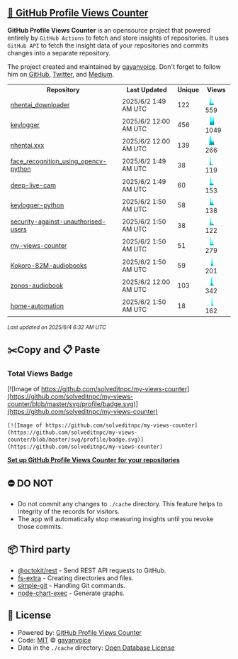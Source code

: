 ## [🚀 GitHub Profile Views Counter](https://github.com/gayanvoice/github-profile-views-counter)
**GitHub Profile Views Counter** is an opensource project that powered entirely by  `GitHub Actions` to fetch and store insights of repositories.
It uses `GitHub API` to fetch the insight data of your repositories and commits changes into a separate repository.

The project created and maintained by [gayanvoice](https://github.com/gayanvoice). Don't forget to follow him on [GitHub](https://github.com/gayanvoice), [Twitter](https://twitter.com/gayanvoice), and [Medium](https://gayanvoice.medium.com/).

<table>
	<tr>
		<th>
			Repository
		</th>
		<th>
			Last Updated
		</th>
		<th>
			Unique
		</th>
		<th>
			Views
		</th>
	</tr>
	<tr>
		<td>
			<a href="https://github.com/solveditnpc/my-views-counter/tree/master/readme/907537559/year.md">
				nhentai_downloader
			</a>
		</td>
		<td>
			2025/6/2 1:49 AM UTC
		</td>
		<td>
			122
		</td>
		<td>
			<img alt="Response time graph" src="https://github.com/solveditnpc/my-views-counter/raw/master/graph/907537559/small/year.png" height="20"> 559
		</td>
	</tr>
	<tr>
		<td>
			<a href="https://github.com/solveditnpc/my-views-counter/tree/master/readme/912187071/year.md">
				keylogger
			</a>
		</td>
		<td>
			2025/6/2 12:00 AM UTC
		</td>
		<td>
			456
		</td>
		<td>
			<img alt="Response time graph" src="https://github.com/solveditnpc/my-views-counter/raw/master/graph/912187071/small/year.png" height="20"> 1049
		</td>
	</tr>
	<tr>
		<td>
			<a href="https://github.com/solveditnpc/my-views-counter/tree/master/readme/908704969/year.md">
				nhentai.xxx
			</a>
		</td>
		<td>
			2025/6/2 12:00 AM UTC
		</td>
		<td>
			139
		</td>
		<td>
			<img alt="Response time graph" src="https://github.com/solveditnpc/my-views-counter/raw/master/graph/908704969/small/year.png" height="20"> 266
		</td>
	</tr>
	<tr>
		<td>
			<a href="https://github.com/solveditnpc/my-views-counter/tree/master/readme/824160319/year.md">
				face_recognition_using_opencv-python
			</a>
		</td>
		<td>
			2025/6/2 1:49 AM UTC
		</td>
		<td>
			38
		</td>
		<td>
			<img alt="Response time graph" src="https://github.com/solveditnpc/my-views-counter/raw/master/graph/824160319/small/year.png" height="20"> 119
		</td>
	</tr>
	<tr>
		<td>
			<a href="https://github.com/solveditnpc/my-views-counter/tree/master/readme/847375776/year.md">
				deep-live-cam
			</a>
		</td>
		<td>
			2025/6/2 1:49 AM UTC
		</td>
		<td>
			60
		</td>
		<td>
			<img alt="Response time graph" src="https://github.com/solveditnpc/my-views-counter/raw/master/graph/847375776/small/year.png" height="20"> 153
		</td>
	</tr>
	<tr>
		<td>
			<a href="https://github.com/solveditnpc/my-views-counter/tree/master/readme/915723615/year.md">
				keylogger-python
			</a>
		</td>
		<td>
			2025/6/2 1:50 AM UTC
		</td>
		<td>
			58
		</td>
		<td>
			<img alt="Response time graph" src="https://github.com/solveditnpc/my-views-counter/raw/master/graph/915723615/small/year.png" height="20"> 138
		</td>
	</tr>
	<tr>
		<td>
			<a href="https://github.com/solveditnpc/my-views-counter/tree/master/readme/915788560/year.md">
				security-against-unauthorised-users
			</a>
		</td>
		<td>
			2025/6/2 1:50 AM UTC
		</td>
		<td>
			38
		</td>
		<td>
			<img alt="Response time graph" src="https://github.com/solveditnpc/my-views-counter/raw/master/graph/915788560/small/year.png" height="20"> 122
		</td>
	</tr>
	<tr>
		<td>
			<a href="https://github.com/solveditnpc/my-views-counter/tree/master/readme/914032857/year.md">
				my-views-counter
			</a>
		</td>
		<td>
			2025/6/2 1:50 AM UTC
		</td>
		<td>
			51
		</td>
		<td>
			<img alt="Response time graph" src="https://github.com/solveditnpc/my-views-counter/raw/master/graph/914032857/small/year.png" height="20"> 279
		</td>
	</tr>
	<tr>
		<td>
			<a href="https://github.com/solveditnpc/my-views-counter/tree/master/readme/930756173/year.md">
				Kokoro-82M-audiobooks
			</a>
		</td>
		<td>
			2025/6/2 1:50 AM UTC
		</td>
		<td>
			59
		</td>
		<td>
			<img alt="Response time graph" src="https://github.com/solveditnpc/my-views-counter/raw/master/graph/930756173/small/year.png" height="20"> 201
		</td>
	</tr>
	<tr>
		<td>
			<a href="https://github.com/solveditnpc/my-views-counter/tree/master/readme/933059320/year.md">
				zonos-audiobook
			</a>
		</td>
		<td>
			2025/6/2 12:00 AM UTC
		</td>
		<td>
			103
		</td>
		<td>
			<img alt="Response time graph" src="https://github.com/solveditnpc/my-views-counter/raw/master/graph/933059320/small/year.png" height="20"> 342
		</td>
	</tr>
	<tr>
		<td>
			<a href="https://github.com/solveditnpc/my-views-counter/tree/master/readme/940669143/year.md">
				home-automation
			</a>
		</td>
		<td>
			2025/6/2 1:50 AM UTC
		</td>
		<td>
			18
		</td>
		<td>
			<img alt="Response time graph" src="https://github.com/solveditnpc/my-views-counter/raw/master/graph/940669143/small/year.png" height="20"> 162
		</td>
	</tr>
</table>

<small><i>Last updated on 2025/6/4 6:32 AM UTC</i></small>

## ✂️Copy and 📋 Paste
### Total Views Badge
[![Image of https://github.com/solveditnpc/my-views-counter](https://github.com/solveditnpc/my-views-counter/blob/master/svg/profile/badge.svg)](https://github.com/solveditnpc/my-views-counter)

```readme
[![Image of https://github.com/solveditnpc/my-views-counter](https://github.com/solveditnpc/my-views-counter/blob/master/svg/profile/badge.svg)](https://github.com/solveditnpc/my-views-counter)
```
[**Set up GitHub Profile Views Counter for your repositories**](https://github.com/gayanvoice/github-profile-views-counter)
## ⛔ DO NOT
- Do not commit any changes to `./cache` directory. This feature helps to integrity of the records for visitors.
- The app will automatically stop measuring insights until you revoke those commits.
## 📦 Third party

- [@octokit/rest](https://www.npmjs.com/package/@octokit/rest) - Send REST API requests to GitHub.
- [fs-extra](https://www.npmjs.com/package/fs-extra) - Creating directories and files.
- [simple-git](https://www.npmjs.com/package/simple-git) - Handling Git commands.
- [node-chart-exec](https://www.npmjs.com/package/node-chart-exec) - Generate graphs.
## 📄 License
- Powered by: [GitHub Profile Views Counter](https://github.com/gayanvoice/github-profile-views-counter)
- Code: [MIT](./LICENSE) © [gayanvoice](https://github.com/gayanvoice)
- Data in the `./cache` directory: [Open Database License](https://opendatacommons.org/licenses/odbl/1-0/)